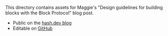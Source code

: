 This directory contains assets for Maggie's "Design guidelines for building blocks with the Block Protocol" blog post.

- Public on the [hash.dev blog](https://hash.dev/blog/block-design)
- Editable on [GitHub](https://github.com/hashintel/hash/blob/main/apps/hashdev/src/_pages/blog/0001_block-design.mdx)
